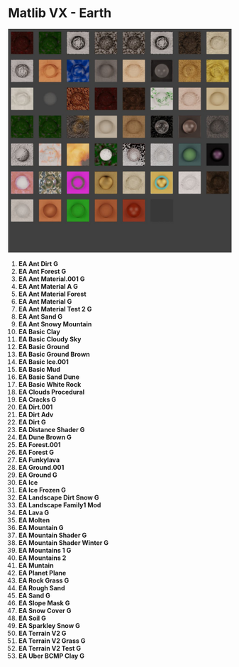 # Matlib VX - Earth

![Matlib VX Earth](https://github.com/don1138/blender-materials/blob/main/Matlab-VX/JPG/Matlib-VX-Earth.jpg)

1. **EA Ant Dirt G**
1. **EA Ant Forest G**
1. **EA Ant Material.001 G**
1. **EA Ant Material A G**
1. **EA Ant Material Forest**
1. **EA Ant Material G**
1. **EA Ant Material Test 2 G**
1. **EA Ant Sand G**
1. **EA Ant Snowy Mountain**
1. **EA Basic Clay**
1. **EA Basic Cloudy Sky**
1. **EA Basic Ground**
1. **EA Basic Ground Brown**
1. **EA Basic Ice.001**
1. **EA Basic Mud**
1. **EA Basic Sand Dune**
1. **EA Basic White Rock**
1. **EA Clouds Procedural**
1. **EA Cracks G**
1. **EA Dirt.001**
1. **EA Dirt Adv**
1. **EA Dirt G**
1. **EA Distance Shader G**
1. **EA Dune Brown G**
1. **EA Forest.001**
1. **EA Forest G**
1. **EA Funkylava**
1. **EA Ground.001**
1. **EA Ground G**
1. **EA Ice**
1. **EA Ice Frozen G**
1. **EA Landscape Dirt Snow G**
1. **EA Landscape Family1 Mod**
1. **EA Lava G**
1. **EA Molten**
1. **EA Mountain G**
1. **EA Mountain Shader G**
1. **EA Mountain Shader Winter G**
1. **EA Mountains 1 G**
1. **EA Mountains 2**
1. **EA Muntain**
1. **EA Planet Plane**
1. **EA Rock Grass G**
1. **EA Rough Sand**
1. **EA Sand G**
1. **EA Slope Mask G**
1. **EA Snow Cover G**
1. **EA Soil G**
1. **EA Sparkley Snow G**
1. **EA Terrain V2 G**
1. **EA Terrain V2 Grass G**
1. **EA Terrain V2 Test G**
1. **EA Uber BCMP Clay G**
